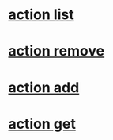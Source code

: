 <h1><a href='https://drive.google.com/file/d/17ithRr1dTErpV2kWF7mqLV71oI1AvOBm/view?usp=share_link'>action list</a></h1>
<h1><a href='https://drive.google.com/file/d/1UJ7OKaYJB2oa1nEdQ9RmuIcjAbLHlCL_/view?usp=share_link'>action remove</a></h1>
<h1><a href='https://drive.google.com/file/d/1od_5wqMVXNs8BU92CjfEk7n9P83xT1iu/view?usp=share_link'>action add</a></h1>
<h1><a href='https://drive.google.com/file/d/1438mMHKhM_r72RRsn4k5S75fQpOG9ZaP/view?usp=share_link'>action get</a></h1>